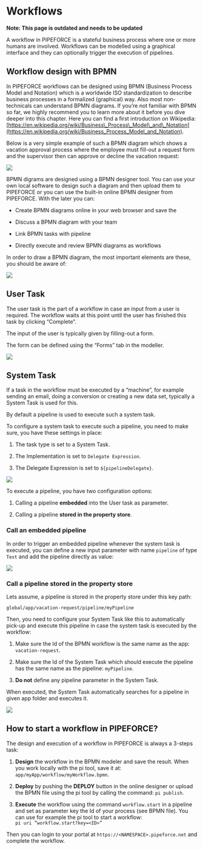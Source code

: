 # Workflows

**Note: This page is outdated and needs to be updated**

A workflow in PIPEFORCE is a stateful business process where one or more humans are involved. Workflows can be modelled using a graphical interface and they can optionally trigger the execution of pipelines.

## Workflow design with BPMN

In PIPEFORCE workflows can be designed using BPMN (Business Process Model and Notation) which is a worldwide ISO standardization to describe business processes in a formalized (graphical) way. Also most non-technicals can understand BPMN diagrams. If you’re not familiar with BPMN so far, we highly recommend you to learn more about it before you dive deeper into this chapter. Here you can find a first introduction on Wikipedia: [https://en.wikipedia.org/wiki/Business\_Process\_Model\_and\_Notation](https://en.wikipedia.org/wiki/Business_Process_Model_and_Notation).

Below is a very simple example of such a BPMN diagram which shows a vacation approval process where the employee must fill-out a request form and the supervisor then can approve or decline the vacation request:

![](https://logabit.atlassian.net/wiki/download/attachments/2151288542/grafik-20210712-071439.png?api=v2)

BPMN digrams are designed using a BPMN designer tool. You can use your own local software to design such a diagram and then upload them to PIPEFORCE or you can use the built-in online BPMN designer from PIPEFORCE. With the later you can:

*   Create BPMN diagrams online in your web browser and save the
    
*   Discuss a BPMN diagram with your team
    
*   Link BPMN tasks with pipeline
    
*   Directly execute and review BPMN diagrams as workflows
    

In order to draw a BPMN diagram, the most important elements are these, you should be aware of:

![](https://logabit.atlassian.net/wiki/download/attachments/2151288542/grafik-20201023-111600.png?api=v2)

## User Task

The user task is the part of a workflow in case an input from a user is required. The workflow waits at this point until the user has finished this task by clicking “Complete”.

The input of the user is typically given by filling-out a form.

The form can be defined using the “Forms” tab in the modeller.

![](https://logabit.atlassian.net/wiki/download/attachments/2151288542/grafik-20201023-112343.png?api=v2)

## System Task

If a task in the workflow must be executed by a “machine”, for example sending an email, doing a conversion or creating a new data set, typically a System Task is used for this.

By default a pipeline is used to execute such a system task.

To configure a system task to execute such a pipeline, you need to make sure, you have these settings in place:

1.  The task type is set to a System Task.
    
2.  The Implementation is set to `Delegate Expression`.
    
3.  The Delegate Expression is set to `${pipelineDelegate}`.
    

![](https://logabit.atlassian.net/wiki/download/attachments/2151288542/grafik-20201023-112937.png?api=v2)

To execute a pipeline, you have two configuration options:

1.  Calling a pipeline **embedded** into the User task as parameter.
    
2.  Calling a pipeline **stored in the property store**.
    

### Call an embedded pipeline

In order to trigger an embedded pipeline whenever the system task is executed, you can define a new input parameter with name `pipeline` of type `Text` and add the pipeline directly as value:

![](https://logabit.atlassian.net/wiki/download/attachments/2151288542/grafik-20201023-113721.png?api=v2)

### Call a pipeline stored in the property store

Lets assume, a pipeline is stored in the property store under this key path:

```
global/app/vacation-request/pipeline/myPipeline
```

Then, you need to configure your System Task like this to automatically pick-up and execute this pipeline in case the system task is executed by the workflow:

1.  Make sure the Id of the BPMN workflow is the same name as the app: `vacation-request`.
    
2.  Make sure the Id of the System Task which should execute the pipeline has the same name as the pipeline: `myPipeline`.
    
3.  **Do not** define any pipeline parameter in the System Task.
    

When executed, the System Task automatically searches for a pipeline in given app folder and executes it.

![](https://logabit.atlassian.net/wiki/download/attachments/2151288542/grafik-20201023-115221.png?api=v2)

## How to start a workflow in PIPEFORCE?

The design and execution of a workflow in PIPEFORCE is always a 3-steps task:

1.  **Design** the workflow in the BPMN modeler and save the result. When you work locally with the pi tool, save it at: `app/myApp/workflow/myWorkflow.bpmn`.
    
2.  **Deploy** by pushing the **DEPLOY** button in the online designer or upload the BPMN file using the pi tool by calling the command: `pi publish`.
    
3.  **Execute** the workflow using the command `workflow.start` in a pipeline and set as parameter key the Id of your process (see BPMN file). You can use for example the pi tool to start a workflow:  
    `pi uri ”workflow.start?key=<ID>”`
    

Then you can login to your portal at `https://<NAMESPACE>.pipeforce.net` and complete the workflow.
